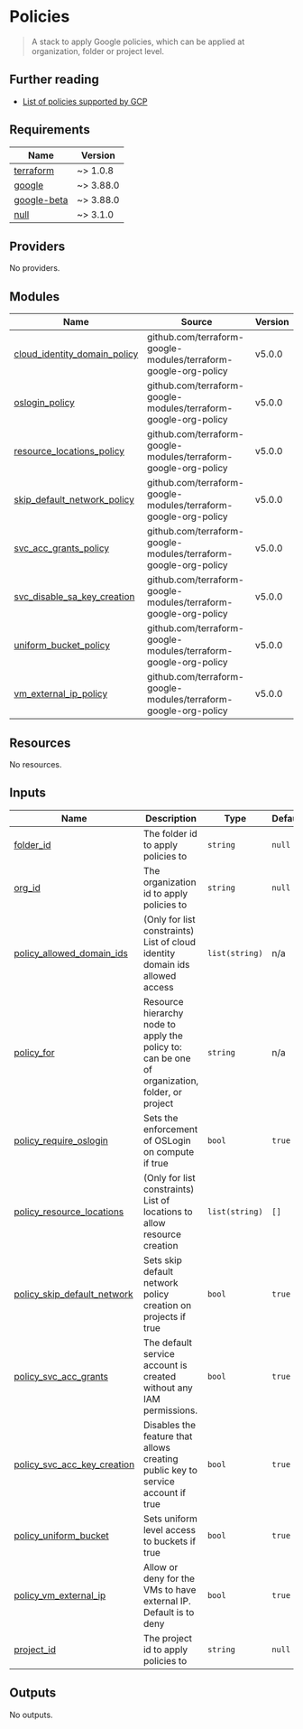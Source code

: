 # Policies

> A stack to apply Google policies, which can be applied at organization, folder
or project level.

## Further reading

- [List of policies supported by
  GCP](https://cloud.google.com/resource-manager/docs/organization-policy/org-policy-constraints)

<!-- markdownlint-disable -->
<!-- BEGINNING OF PRE-COMMIT-TERRAFORM DOCS HOOK -->
## Requirements

| Name | Version |
|------|---------|
| <a name="requirement_terraform"></a> [terraform](#requirement\_terraform) | ~> 1.0.8 |
| <a name="requirement_google"></a> [google](#requirement\_google) | ~> 3.88.0 |
| <a name="requirement_google-beta"></a> [google-beta](#requirement\_google-beta) | ~> 3.88.0 |
| <a name="requirement_null"></a> [null](#requirement\_null) | ~> 3.1.0 |

## Providers

No providers.

## Modules

| Name | Source | Version |
|------|--------|---------|
| <a name="module_cloud_identity_domain_policy"></a> [cloud\_identity\_domain\_policy](#module\_cloud\_identity\_domain\_policy) | github.com/terraform-google-modules/terraform-google-org-policy | v5.0.0 |
| <a name="module_oslogin_policy"></a> [oslogin\_policy](#module\_oslogin\_policy) | github.com/terraform-google-modules/terraform-google-org-policy | v5.0.0 |
| <a name="module_resource_locations_policy"></a> [resource\_locations\_policy](#module\_resource\_locations\_policy) | github.com/terraform-google-modules/terraform-google-org-policy | v5.0.0 |
| <a name="module_skip_default_network_policy"></a> [skip\_default\_network\_policy](#module\_skip\_default\_network\_policy) | github.com/terraform-google-modules/terraform-google-org-policy | v5.0.0 |
| <a name="module_svc_acc_grants_policy"></a> [svc\_acc\_grants\_policy](#module\_svc\_acc\_grants\_policy) | github.com/terraform-google-modules/terraform-google-org-policy | v5.0.0 |
| <a name="module_svc_disable_sa_key_creation"></a> [svc\_disable\_sa\_key\_creation](#module\_svc\_disable\_sa\_key\_creation) | github.com/terraform-google-modules/terraform-google-org-policy | v5.0.0 |
| <a name="module_uniform_bucket_policy"></a> [uniform\_bucket\_policy](#module\_uniform\_bucket\_policy) | github.com/terraform-google-modules/terraform-google-org-policy | v5.0.0 |
| <a name="module_vm_external_ip_policy"></a> [vm\_external\_ip\_policy](#module\_vm\_external\_ip\_policy) | github.com/terraform-google-modules/terraform-google-org-policy | v5.0.0 |

## Resources

No resources.

## Inputs

| Name | Description | Type | Default | Required |
|------|-------------|------|---------|:--------:|
| <a name="input_folder_id"></a> [folder\_id](#input\_folder\_id) | The folder id to apply policies to | `string` | `null` | no |
| <a name="input_org_id"></a> [org\_id](#input\_org\_id) | The organization id to apply policies to | `string` | `null` | no |
| <a name="input_policy_allowed_domain_ids"></a> [policy\_allowed\_domain\_ids](#input\_policy\_allowed\_domain\_ids) | (Only for list constraints) List of cloud identity domain ids allowed access | `list(string)` | n/a | yes |
| <a name="input_policy_for"></a> [policy\_for](#input\_policy\_for) | Resource hierarchy node to apply the policy to: can be one of organization, folder, or project | `string` | n/a | yes |
| <a name="input_policy_require_oslogin"></a> [policy\_require\_oslogin](#input\_policy\_require\_oslogin) | Sets the enforcement of OSLogin on compute if true | `bool` | `true` | no |
| <a name="input_policy_resource_locations"></a> [policy\_resource\_locations](#input\_policy\_resource\_locations) | (Only for list constraints) List of locations to allow resource creation | `list(string)` | `[]` | no |
| <a name="input_policy_skip_default_network"></a> [policy\_skip\_default\_network](#input\_policy\_skip\_default\_network) | Sets skip default network policy creation on projects if true | `bool` | `true` | no |
| <a name="input_policy_svc_acc_grants"></a> [policy\_svc\_acc\_grants](#input\_policy\_svc\_acc\_grants) | The default service account is created without any IAM permissions. | `bool` | `true` | no |
| <a name="input_policy_svc_acc_key_creation"></a> [policy\_svc\_acc\_key\_creation](#input\_policy\_svc\_acc\_key\_creation) | Disables the feature that allows creating public key to service account if true | `bool` | `true` | no |
| <a name="input_policy_uniform_bucket"></a> [policy\_uniform\_bucket](#input\_policy\_uniform\_bucket) | Sets uniform level access to buckets if true | `bool` | `true` | no |
| <a name="input_policy_vm_external_ip"></a> [policy\_vm\_external\_ip](#input\_policy\_vm\_external\_ip) | Allow or deny for the VMs to have external IP. Default is to deny | `bool` | `true` | no |
| <a name="input_project_id"></a> [project\_id](#input\_project\_id) | The project id to apply policies to | `string` | `null` | no |

## Outputs

No outputs.
<!-- END OF PRE-COMMIT-TERRAFORM DOCS HOOK -->
